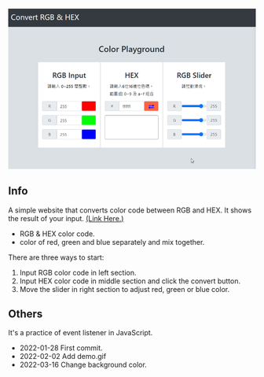 ![convert between RGB & HEX](https://raw.githubusercontent.com/ritachien/Convert-Between-RGB-HEX/main/demo.gif)

## Info  
A simple website that converts color code between RGB and HEX. It shows the result of your input. [(Link Here.)](https://ritachien.github.io/Convert-Between-RGB-HEX/)
- RGB & HEX color code.  
- color of red, green and blue separately and mix together.  


There are three ways to start:  
1. Input RGB color code in left section.  
2. Input HEX color code in middle section and click the convert button.  
3. Move the slider in right section to adjust red, green or blue color.  

## Others  
It's a practice of event listener in JavaScript.
- 2022-01-28 First commit.
- 2022-02-02 Add demo.gif
- 2022-03-16 Change background color.

